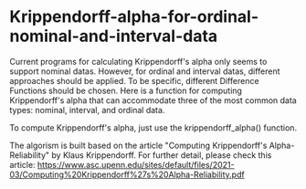 # Krippendorff-alpha-for-ordinal-nominal-and-interval-data
Current programs for calculating Krippendorff's alpha only seems to support nominal datas. However, for ordinal and interval datas, different approaches should be applied. To be specific, different Difference Functions should be chosen. Here is a function for computing Krippendorff's alpha that can accommodate three of the most common data types: nominal, interval, and ordinal data.

To compute Krippendorff's alpha, just use the krippendorff_alpha() function.

The algorism is built based on the article "Computing Krippendorff's Alpha-Reliability" by Klaus Krippendorff. For further detail, please check this article:
https://www.asc.upenn.edu/sites/default/files/2021-03/Computing%20Krippendorff%27s%20Alpha-Reliability.pdf
